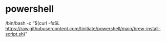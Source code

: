# powershell
/bin/bash -c “$(curl -fsSL https://raw.githubusercontent.com/tinitiate/powershell/main/brew-install-script.sh)”
